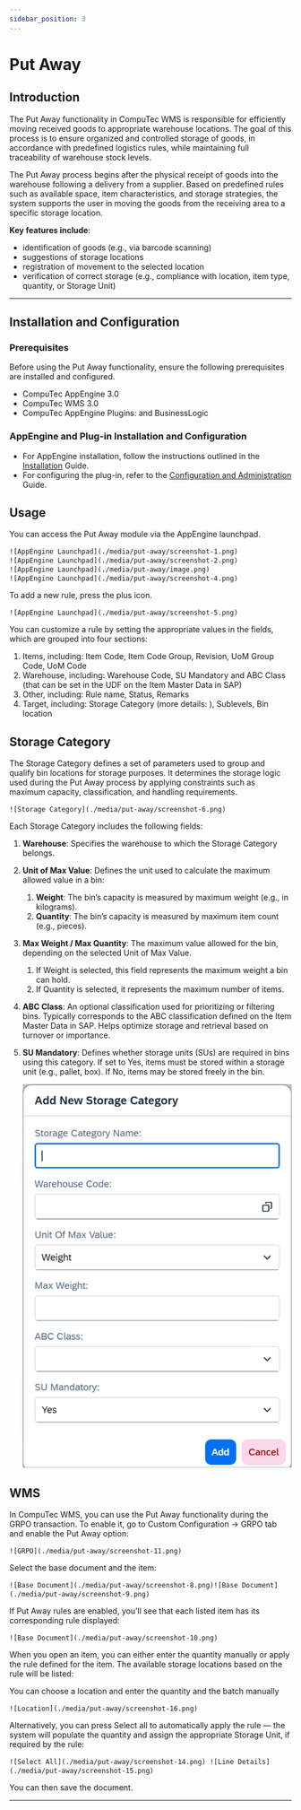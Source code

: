 ```yaml
---
sidebar_position: 3
---
```


# Put Away

## Introduction

The Put Away functionality in CompuTec WMS is responsible for efficiently moving received goods to appropriate warehouse locations. The goal of this process is to ensure organized and controlled storage of goods, in accordance with predefined logistics rules, while maintaining full traceability of warehouse stock levels.

The Put Away process begins after the physical receipt of goods into the warehouse following a delivery from a supplier. Based on predefined rules such as available space, item characteristics, and storage strategies, the system supports the user in moving the goods from the receiving area to a specific storage location.

**Key features include**:

- identification of goods (e.g., via barcode scanning)
- suggestions of storage locations
- registration of movement to the selected location
- verification of correct storage (e.g., compliance with location, item type, quantity, or Storage Unit)

---

## Installation and Configuration

### Prerequisites

Before using the Put Away functionality, ensure the following prerequisites are installed and configured.

- CompuTec AppEngine 3.0
- CompuTec WMS 3.0
- CompuTec AppEngine Plugins:  and BusinessLogic

### AppEngine and Plug-in Installation and Configuration

- For AppEngine installation, follow the instructions outlined in the [Installation](https://learn.computec.one/docs/appengine/administrators-guide/configuration-and-administration/installation) Guide.
- For configuring the plug-in, refer to the [Configuration and Administration](https://learn.computec.one/docs/appengine/administrators-guide/configuration-and-administration/configuration) Guide.

## Usage

You can access the Put Away module via the AppEngine launchpad.

    ![AppEngine Launchpad](./media/put-away/screenshot-1.png)
    ![AppEngine Launchpad](./media/put-away/screenshot-2.png)
    ![AppEngine Launchpad](./media/put-away/image.png)
    ![AppEngine Launchpad](./media/put-away/screenshot-4.png)

To add a new rule, press the plus icon.

    ![AppEngine Launchpad](./media/put-away/screenshot-5.png)

You can customize a rule by setting the appropriate values in the fields, which are grouped into four sections:

1. Items, including: Item Code, Item Code Group, Revision, UoM Group Code, UoM Code
2. Warehouse, including: Warehouse Code, SU Mandatory and ABC Class (that can be set in the UDF on the Item Master Data in SAP)
3. Other, including: Rule name, Status, Remarks
4. Target, including: Storage Category (more details: ), Sublevels, Bin location

## Storage Category

The Storage Category defines a set of parameters used to group and qualify bin locations for storage purposes. It determines the storage logic used during the Put Away process by applying constraints such as maximum capacity, classification, and handling requirements.

    ![Storage Category](./media/put-away/screenshot-6.png)

Each Storage Category includes the following fields:

1. **Warehouse**: Specifies the warehouse to which the Storage Category belongs.
2. **Unit of Max Value**: Defines the unit used to calculate the maximum allowed value in a bin:
    1. **Weight**: The bin’s capacity is measured by maximum weight (e.g., in kilograms).
    2. **Quantity**: The bin’s capacity is measured by maximum item count (e.g., pieces).
3. **Max Weight / Max Quantity**: The maximum value allowed for the bin, depending on the selected Unit of Max Value.
    1. If Weight is selected, this field represents the maximum weight a bin can hold.
    2. If Quantity is selected, it represents the maximum number of items.
4. **ABC Class**: An optional classification used for prioritizing or filtering bins. Typically corresponds to the ABC classification defined on the Item Master Data in SAP. Helps optimize storage and retrieval based on turnover or importance.
5. **SU Mandatory**: Defines whether storage units (SUs) are required in bins using this category. If set to Yes, items must be stored within a storage unit (e.g., pallet, box). If No, items may be stored freely in the bin.

    ![SU Mandatory](./media/put-away/screenshot-7.png)

## WMS

In CompuTec WMS, you can use the Put Away functionality during the GRPO transaction.
To enable it, go to Custom Configuration → GRPO tab and enable the Put Away option:

    ![GRPO](./media/put-away/screenshot-11.png)

Select the base document and the item:

    ![Base Document](./media/put-away/screenshot-8.png)![Base Document](./media/put-away/screenshot-9.png)

If Put Away rules are enabled, you’ll see that each listed item has its corresponding rule displayed:

    ![Base Document](./media/put-away/screenshot-10.png)

When you open an item, you can either enter the quantity manually or apply the rule defined for the item. The available storage locations based on the rule will be listed:

You can choose a location and enter the quantity and the batch manually

    ![Location](./media/put-away/screenshot-16.png)

Alternatively, you can press Select all to automatically apply the rule — the system will populate the quantity and assign the appropriate Storage Unit, if required by the rule:

    ![Select All](./media/put-away/screenshot-14.png) ![Line Details](./media/put-away/screenshot-15.png)

You can then save the document.

---
